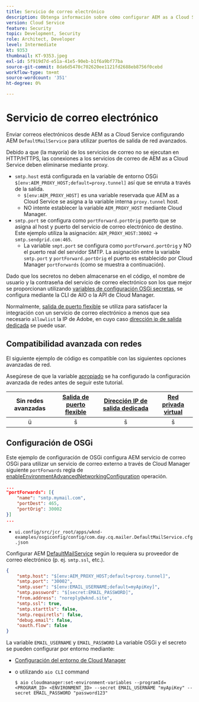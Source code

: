 ```yaml
---
title: Servicio de correo electrónico
description: Obtenga información sobre cómo configurar AEM as a Cloud Service para conectarse con un servicio de correo electrónico mediante puertos de salida.
version: Cloud Service
feature: Security
topic: Development, Security
role: Architect, Developer
level: Intermediate
kt: 9353
thumbnail: KT-9353.jpeg
exl-id: 5f919d7d-e51a-41e5-90eb-b1f6a9bf77ba
source-git-commit: 8da6d5470c702620ee1121fd2688eb8756f0cebd
workflow-type: tm+mt
source-wordcount: '351'
ht-degree: 0%

---
```


# Servicio de correo electrónico

Enviar correos electrónicos desde AEM as a Cloud Service configurando AEM `DefaultMailService` para utilizar puertos de salida de red avanzados.

Debido a que (la mayoría) de los servicios de correo no se ejecutan en HTTP/HTTPS, las conexiones a los servicios de correo de AEM as a Cloud Service deben eliminarse mediante proxy.

+ `smtp.host` está configurada en la variable de entorno OSGi `$[env:AEM_PROXY_HOST;default=proxy.tunnel]` así que se enruta a través de la salida.
   + `$[env:AEM_PROXY_HOST]` es una variable reservada que AEM as a Cloud Service se asigna a la variable interna `proxy.tunnel` host.
   + NO intente establecer la variable `AEM_PROXY_HOST` mediante Cloud Manager.
+ `smtp.port` se configura como `portForward.portOrig` puerto que se asigna al host y puerto del servicio de correo electrónico de destino. Este ejemplo utiliza la asignación: `AEM_PROXY_HOST:30002` → `smtp.sendgrid.com:465`.
   + La variable `smpt.port` se configura como `portForward.portOrig` y NO el puerto real del servidor SMTP. La asignación entre la variable `smtp.port` y `portForward.portOrig` el puerto es establecido por Cloud Manager `portForwards` (como se muestra a continuación).

Dado que los secretos no deben almacenarse en el código, el nombre de usuario y la contraseña del servicio de correo electrónico son los que mejor se proporcionan utilizando [variables de configuración OSGi secretas](https://experienceleague.adobe.com/docs/experience-manager-cloud-service/implementing/deploying/configuring-osgi.html#secret-configuration-values), se configura mediante la CLI de AIO o la API de Cloud Manager.

Normalmente, [salida de puerto flexible](../flexible-port-egress.md) se utiliza para satisfacer la integración con un servicio de correo electrónico a menos que sea necesario `allowlist` la IP de Adobe, en cuyo caso [dirección ip de salida dedicada](../dedicated-egress-ip-address.md) se puede usar.

## Compatibilidad avanzada con redes

El siguiente ejemplo de código es compatible con las siguientes opciones avanzadas de red.

Asegúrese de que la variable [apropiado](../advanced-networking.md#advanced-networking) se ha configurado la configuración avanzada de redes antes de seguir este tutorial.

| Sin redes avanzadas | [Salida de puerto flexible](../flexible-port-egress.md) | [Dirección IP de salida dedicada](../dedicated-egress-ip-address.md) | [Red privada virtual](../vpn.md) |
|:-----:|:-----:|:------:|:---------:|
| ü | š | š | š |

## Configuración de OSGi

Este ejemplo de configuración de OSGi configura AEM servicio de correo OSGi para utilizar un servicio de correo externo a través de Cloud Manager siguiente `portForwards` regla de [enableEnvironmentAdvancedNetworkingConfiguration](https://www.adobe.io/experience-cloud/cloud-manager/reference/api/#operation/enableEnvironmentAdvancedNetworkingConfiguration) operación.

```json
...
"portForwards": [{
    "name": "smtp.mymail.com",
    "portDest": 465,
    "portOrig": 30002
}]
...
```

+ `ui.config/src/jcr_root/apps/wknd-examples/osgiconfig/config/com.day.cq.mailer.DefaultMailService.cfg.json`

Configurar AEM [DefaultMailService](https://experienceleague.adobe.com/docs/experience-manager-cloud-service/content/implementing/developing/development-guidelines.html#sending-email) según lo requiera su proveedor de correo electrónico (p. ej. `smtp.ssl`, etc.).

```json
{
    "smtp.host": "$[env:AEM_PROXY_HOST;default=proxy.tunnel]",
    "smtp.port": "30002",
    "smtp.user": "$[env:EMAIL_USERNAME;default=myApiKey]",
    "smtp.password": "$[secret:EMAIL_PASSWORD]",
    "from.address": "noreply@wknd.site",
    "smtp.ssl": true,
    "smtp.starttls": false, 
    "smtp.requiretls": false,
    "debug.email": false,
    "oauth.flow": false
}
```

La variable `EMAIL_USERNAME` y `EMAIL_PASSWORD` La variable OSGi y el secreto se pueden configurar por entorno mediante:

+ [Configuración del entorno de Cloud Manager](https://experienceleague.adobe.com/docs/experience-manager-cloud-service/content/implementing/using-cloud-manager/environment-variables.html)
+ o utilizando `aio CLI` command

   ```shell
   $ aio cloudmanager:set-environment-variables --programId=<PROGRAM_ID> <ENVIRONMENT_ID> --secret EMAIL_USERNAME "myApiKey" --secret EMAIL_PASSWORD "password123"
   ```

